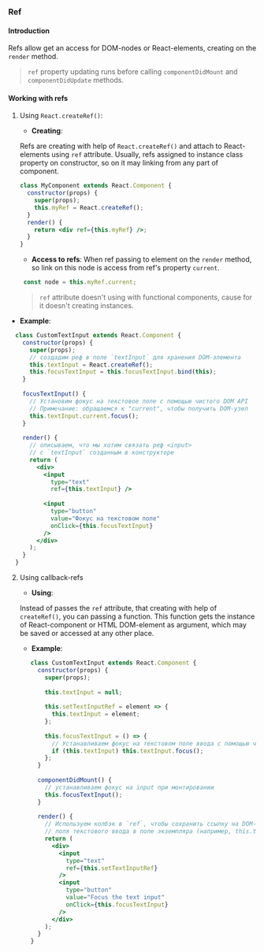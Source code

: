 ### Ref


#### Introduction

Refs allow get an access for DOM-nodes or React-elements, creating on the `render` method.

>`ref` property updating runs before calling `componentDidMount` and `componentDidUpdate` methods.

#### Working with refs

1. Using `React.createRef()`:

    * **Creating**:
    
    Refs are creating with help of `React.createRef()` and attach to React-elements using `ref` attribute. 
    Usually, refs assigned to instance class property on constructor, so on it may linking from any part of component.
    
     ```jsx
     class MyComponent extends React.Component {
       constructor(props) {
         super(props);
         this.myRef = React.createRef();
       }
       render() {
         return <div ref={this.myRef} />;
       }
     }
    ```   
   
   * **Access to refs**:
   When ref passing to element on the `render` method, so link on this node is access from ref's property `current`.
   
   ```jsx
    const node = this.myRef.current;
   ```
   
   >`ref` attribute doesn't using with functional components, cause for it doesn't creating instances.
                                                                                                                                                                                   
  * **Example**:
  
  ```jsx
    class CustomTextInput extends React.Component {
      constructor(props) {
        super(props);
        // создадим реф в поле `textInput` для хранения DOM-элемента
        this.textInput = React.createRef();
        this.focusTextInput = this.focusTextInput.bind(this);
      }
    
      focusTextInput() {
        // Установим фокус на текстовое поле с помощью чистого DOM API
        // Примечание: обращаемся к "current", чтобы получить DOM-узел
        this.textInput.current.focus();
      }
    
      render() {
        // описываем, что мы хотим связать реф <input>
        // с `textInput` созданным в конструкторе
        return (
          <div>
            <input
              type="text"
              ref={this.textInput} />
    
            <input
              type="button"
              value="Фокус на текстовом поле"
              onClick={this.focusTextInput}
            />
          </div>
        );
      }
    }
  ```

2. Using callback-refs

    * **Using**:
    
    Instead of passes the `ref` attribute, that creating with help of `createRef()`,
    you can passing a function. This function gets the instance of React-component or HTML DOM-element as argument, which may be saved or accessed at any other place.
    
    * **Example**:
    
    ```jsx
       class CustomTextInput extends React.Component {
         constructor(props) {
           super(props);
       
           this.textInput = null;
       
           this.setTextInputRef = element => {
             this.textInput = element;
           };
       
           this.focusTextInput = () => {
             // Устанавливаем фокус на текстовом поле ввода с помощью чистого DOM API
             if (this.textInput) this.textInput.focus();
           };
         }
       
         componentDidMount() {
           // устанавливаем фокус на input при монтировании
           this.focusTextInput();
         }
       
         render() {
           // Используем колбэк в `ref`, чтобы сохранить ссылку на DOM-элемент
           // поля текстового ввода в поле экземпляра (например, this.textInput).
           return (
             <div>
               <input
                 type="text"
                 ref={this.setTextInputRef}
               />
               <input
                 type="button"
                 value="Focus the text input"
                 onClick={this.focusTextInput}
               />
             </div>
           );
         }
       } 
    ```
